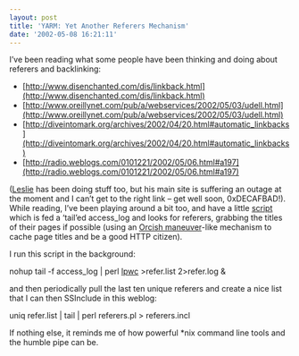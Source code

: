 ```yaml
---
layout: post
title: 'YARM: Yet Another Referers Mechanism'
date: '2002-05-08 16:21:11'
---
```



I’ve been reading what some people have been thinking and doing about referers and backlinking:

- [http://www.disenchanted.com/dis/linkback.html](http://www.disenchanted.com/dis/linkback.html)
- [http://www.oreillynet.com/pub/a/webservices/2002/05/03/udell.html](http://www.oreillynet.com/pub/a/webservices/2002/05/03/udell.html)
- [http://diveintomark.org/archives/2002/04/20.html#automatic_linkbacks](http://diveintomark.org/archives/2002/04/20.html#automatic_linkbacks)
- [http://radio.weblogs.com/0101221/2002/05/06.html#a197](http://radio.weblogs.com/0101221/2002/05/06.html#a197)

([Leslie](http://www.decafbad.com/) has been doing stuff too, but his main site is suffering an outage at the moment and I can’t get to the right link – get well soon, 0xDECAFBAD!). While reading, I’ve been playing around a bit too, and have a little [script](http://www.pipetree.com.wstub.archive.org/%7Edj/lpwc) which is fed a ‘tail’ed access_log and looks for referers, grabbing the titles of their pages if possible (using an [Orcish maneuver](http://perl.plover.com/yak/hw1/Hardware-notes.html#_Orcish_Maneuver_)-like mechanism to cache page titles and be a good HTTP citizen).

I run this script in the background:

nohup tail -f access_log | perl [lpwc](/~dj/lpwc) >refer.list 2>refer.log &

and then periodically pull the last ten unique referers and create a nice list that I can then SSInclude in this weblog:

uniq refer.list | tail | perl referers.pl > referers.incl

If nothing else, it reminds me of how powerful *nix command line tools and the humble pipe can be.



